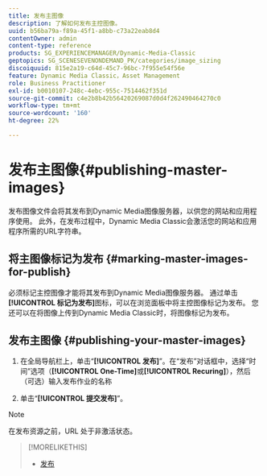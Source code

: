 ```yaml
---
title: 发布主图像
description: 了解如何发布主控图像。
uuid: b56ba79a-f89a-45f1-a8bb-c73a22eab8d4
contentOwner: admin
content-type: reference
products: SG_EXPERIENCEMANAGER/Dynamic-Media-Classic
geptopics: SG_SCENESEVENONDEMAND_PK/categories/image_sizing
discoiquuid: 815e2a19-c64d-45c7-96bc-7f955e54f56e
feature: Dynamic Media Classic，Asset Management
role: Business Practitioner
exl-id: b0010107-248c-4ebc-955c-7514462f351d
source-git-commit: c4e2b8b42b56420269087d0d4f262490464270c0
workflow-type: tm+mt
source-wordcount: '160'
ht-degree: 22%

---
```


# 发布主图像{#publishing-master-images}

发布图像文件会将其发布到Dynamic Media图像服务器，以供您的网站和应用程序使用。 此外，在发布过程中，Dynamic Media Classic会激活您的网站和应用程序所需的URL字符串。

## 将主图像标记为发布 {#marking-master-images-for-publish}

必须标记主控图像才能将其发布到Dynamic Media图像服务器。 通过单击&#x200B;**[!UICONTROL 标记为发布]**&#x200B;图标，可以在浏览面板中将主控图像标记为发布。 您还可以在将图像上传到Dynamic Media Classic时，将图像标记为发布。

## 发布主图像 {#publishing-your-master-images}

1. 在全局导航栏上，单击“**[!UICONTROL 发布]**”。在“发布”对话框中，选择“时间”选项（**[!UICONTROL One-Time]**&#x200B;或&#x200B;**[!UICONTROL Recuring]**），然后（可选）输入发布作业的名称

1. 单击“**[!UICONTROL 提交发布]**”。

>[!NOTE]
>
>在发布资源之前，URL 处于非激活状态。

>[!MORELIKETHIS]
>
>* [发布](publishing-files.md#publishing_files)

